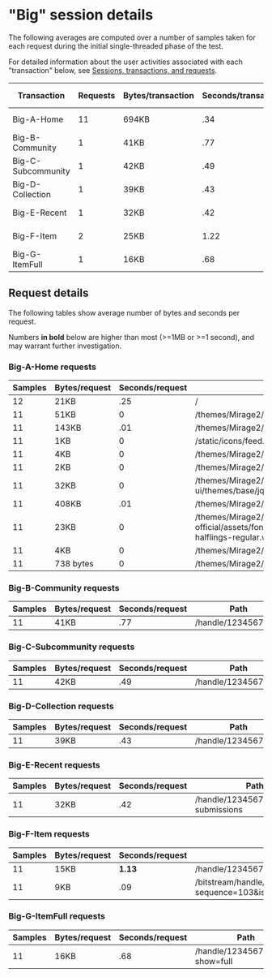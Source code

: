 # "Big" session details

The following averages are computed over a number of samples taken for each request during
the initial single-threaded phase of the test.

For detailed information about the user activities associated with each "transaction" below,
see [Sessions, transactions, and requests](../../doc/sessions).

Transaction | Requests | Bytes/transaction | Seconds/transaction | Request details
-|-|-|-|-
Big-A-Home | 11 | 694KB | .34 | [See below](#big-a-home-requests)
Big-B-Community | 1 | 41KB | .77 | [See below](#big-b-community-requests)
Big-C-Subcommunity | 1 | 42KB | .49 | [See below](#big-c-subcommunity-requests)
Big-D-Collection | 1 | 39KB | .43 | [See below](#big-d-collection-requests)
Big-E-Recent | 1 | 32KB | .42 | [See below](#big-e-recent-requests)
Big-F-Item | 2 | 25KB | 1.22 | [See below](#big-f-item-requests)
Big-G-ItemFull | 1 | 16KB | .68 | [See below](#big-g-itemfull-requests)

## Request details

The following tables show average number of bytes and seconds per request.

Numbers **in bold** below are higher than most (>=1MB or >=1 second), and may warrant further investigation.


### Big-A-Home requests

Samples | Bytes/request | Seconds/request | Path
-|-|-|-
12 | 21KB | .25 | / |
11 | 51KB | 0 | /themes/Mirage2/vendor/modernizr/modernizr.js |
11 | 143KB | .01 | /themes/Mirage2/styles/main.css |
11 | 1KB | 0 | /static/icons/feed.png |
11 | 4KB | 0 | /themes/Mirage2/images/DSpace-logo-line.svg |
11 | 2KB | 0 | /themes/Mirage2/images/atmire-logo-small.svg |
11 | 32KB | 0 | /themes/Mirage2/vendor/jquery-ui/themes/base/jquery-ui.css |
11 | 408KB | .01 | /themes/Mirage2/scripts/theme.js |
11 | 23KB | 0 | /themes/Mirage2/vendor/bootstrap-sass-official/assets/fonts/bootstrap/glyphicons-halflings-regular.woff |
11 | 4KB | 0 | /themes/Mirage2/images/apple-touch-icon.png |
11 | 738 bytes | 0 | /themes/Mirage2/images/favicon.ico |

### Big-B-Community requests

Samples | Bytes/request | Seconds/request | Path
-|-|-|-
11 | 41KB | .77 | /handle/123456789/1 |

### Big-C-Subcommunity requests

Samples | Bytes/request | Seconds/request | Path
-|-|-|-
11 | 42KB | .49 | /handle/123456789/2 |

### Big-D-Collection requests

Samples | Bytes/request | Seconds/request | Path
-|-|-|-
11 | 39KB | .43 | /handle/123456789/3 |

### Big-E-Recent requests

Samples | Bytes/request | Seconds/request | Path
-|-|-|-
11 | 32KB | .42 | /handle/123456789/3/recent-submissions |

### Big-F-Item requests

Samples | Bytes/request | Seconds/request | Path
-|-|-|-
11 | 15KB | **1.13** | /handle/123456789/388 |
11 | 9KB | .09 | /bitstream/handle/123456789/388/text.pdf.jpg?sequence=103&isAllowed=y |

### Big-G-ItemFull requests

Samples | Bytes/request | Seconds/request | Path
-|-|-|-
11 | 16KB | .68 | /handle/123456789/388?show=full |
